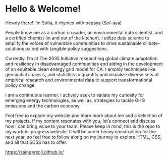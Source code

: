 # Hello & Welcome!


Howdy there!
I’m Sofia, it rhymes with papaya (Sof-aya)

People know me as a carbon crusader, an environmental data scientist, and a certified chemist (in and out of the kitchen). I utilize data science to amplify the voices of vulnerable communities to drive sustainable climate-solutions paired with tangible policy suggestions.

Currently, I’m at The 2035 Initiative researching global climate adaptation and resiliency in disadvantaged communities and aiding in the development of an equitable clean energy grid model for CA. I employ techniques like geospatial analysis, and statistics to quantify and visualize diverse sets of empirical research and environmental data to support transformational policy change. 

I am a continuous learner. I actively seek to satiate my curiosity for emerging energy technologies, as well as, strategies to tackle GHG emissions and the carbon economy.

Feel free to explore my website and learn more about me and a selection of my projects. If my content resonates with you, let’s connect and discuss how I can bring value to your team! Please keep in mind, this is the repo to my work-in-progress website. It will be under heavy construction for the next year, so feel free to follow along on my journey to explore HTML, CSS, and all that SCSS has to offer.

 https://saingersoll.github.io/
